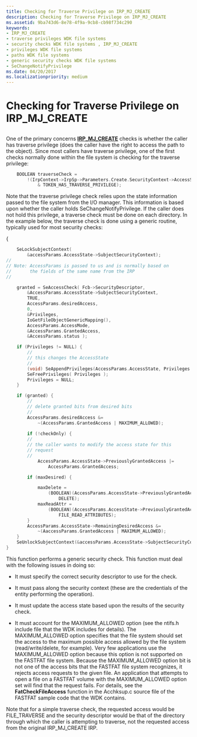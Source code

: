```yaml
---
title: Checking for Traverse Privilege on IRP_MJ_CREATE
description: Checking for Traverse Privilege on IRP_MJ_CREATE
ms.assetid: 9ba743d6-8e78-4f9a-9cb8-cb98f734c290
keywords:
- IRP_MJ_CREATE
- traverse privileges WDK file systems
- security checks WDK file systems , IRP_MJ_CREATE
- privileges WDK file systems
- paths WDK file systems
- generic security checks WDK file systems
- SeChangeNotifyPrivilege
ms.date: 04/20/2017
ms.localizationpriority: medium
---
```


# Checking for Traverse Privilege on IRP\_MJ\_CREATE


## <span id="ddk_checking_for_traverse_privilege_on_irp_mj_create_if"></span><span id="DDK_CHECKING_FOR_TRAVERSE_PRIVILEGE_ON_IRP_MJ_CREATE_IF"></span>


One of the primary concerns [**IRP\_MJ\_CREATE**](https://docs.microsoft.com/windows-hardware/drivers/ifs/irp-mj-create) checks is whether the caller has traverse privilege (does the caller have the right to access the path to the object). Since most callers have traverse privilege, one of the first checks normally done within the file system is checking for the traverse privilege:

```cpp
    BOOLEAN traverseCheck = 
        !(IrpContext->IrpSp->Parameters.Create.SecurityContext->AccessState->Flags
            & TOKEN_HAS_TRAVERSE_PRIVILEGE);
```

Note that the traverse privilege check relies upon the state information passed to the file system from the I/O manager. This information is based upon whether the caller holds SeChangeNotifyPrivilege. If the caller does not hold this privilege, a traverse check must be done on each directory. In the example below, the traverse check is done using a generic routine, typically used for most security checks:

{

```cpp
    SeLockSubjectContext(
        &accessParams.AccessState->SubjectSecurityContext);
//
// Note: AccessParams is passed to us and is normally based on
//       the fields of the same name from the IRP
//

    granted = SeAccessCheck( Fcb->SecurityDescriptor,
        &AccessParams.AccessState->SubjectSecurityContext,
        TRUE,
        AccessParams.desiredAccess,
        0,
        &Privileges,
        IoGetFileObjectGenericMapping(),
        AccessParams.AccessMode,
        &AccessParams.GrantedAccess,
        &AccessParams.status );

    if (Privileges != NULL) {
        //
        // this changes the AccessState
        //
        (void) SeAppendPrivileges(AccessParams.AccessState, Privileges );
        SeFreePrivileges( Privileges );
        Privileges = NULL;
    }

    if (granted) {
        //
        // delete granted bits from desired bits
        //
        AccessParams.desiredAccess &= 
            ~(AccessParams.GrantedAccess | MAXIMUM_ALLOWED);
 
        if (!checkOnly) {
        //
        // the caller wants to modify the access state for this 
        // request
        //
            AccessParams.AccessState->PreviouslyGrantedAccess |= 
                AccessParams.GrantedAccess;

        if (maxDesired) {

            maxDelete = 
                (BOOLEAN)(AccessParams.AccessState->PreviouslyGrantedAccess & 
                    DELETE);
            maxReadAttr = 
                (BOOLEAN)(AccessParams.AccessState->PreviouslyGrantedAccess & 
                    FILE_READ_ATTRIBUTES);
        }
        AccessParams.AccessState->RemainingDesiredAccess &= 
            ~(AaccessParams.GrantedAccess | MAXIMUM_ALLOWED);
    }
    SeUnlockSubjectContext(&accessParams.AccessState->SubjectSecurityContext);  
}
```

This function performs a generic security check. This function must deal with the following issues in doing so:

-   It must specify the correct security descriptor to use for the check.

-   It must pass along the security context (these are the credentials of the entity performing the operation).

-   It must update the access state based upon the results of the security check.

-   It must account for the MAXIMUM\_ALLOWED option (see the ntifs.h include file that the WDK includes for details). The MAXIMUM\_ALLOWED option specifies that the file system should set the access to the maximum possible access allowed by the file system (read/write/delete, for example). Very few applications use the MAXIMUM\_ALLOWED option because this option is not supported on the FASTFAT file system. Because the MAXIMUM\_ALLOWED option bit is not one of the access bits that the FASTFAT file system recognizes, it rejects access requests to the given file. An application that attempts to open a file on a FASTFAT volume with the MAXIMUM\_ALLOWED option set will find that the request fails. For details, see the **FatCheckFileAccess** function in the Acchksup.c source file of the FASTFAT sample code that the WDK contains.

Note that for a simple traverse check, the requested access would be FILE\_TRAVERSE and the security descriptor would be that of the directory through which the caller is attempting to traverse, not the requested access from the original IRP\_MJ\_CREATE IRP.

 

 




